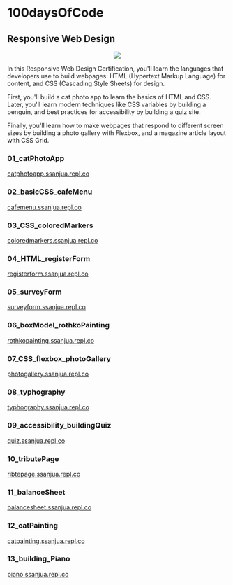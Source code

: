 # 100daysOfCode

## Responsive Web Design

<p align="center"><img src="https://media2.giphy.com/media/l3vQXGZtqwRo1Zbe8/giphy.gif?cid=ecf05e472xxwbf53mtg9b0bufv2jb9d8xwn5dbd18vothezy&ep=v1_gifs_related&rid=giphy.gif&ct=g"></p>

In this Responsive Web Design Certification, you'll learn the languages that developers use to build webpages: HTML (Hypertext Markup Language) for content, and CSS (Cascading Style Sheets) for design.

First, you'll build a cat photo app to learn the basics of HTML and CSS. Later, you'll learn modern techniques like CSS variables by building a penguin, and best practices for accessibility by building a quiz site.

Finally, you'll learn how to make webpages that respond to different screen sizes by building a photo gallery with Flexbox, and a magazine article layout with CSS Grid.

### 01_catPhotoApp 

<a href="https://catphotoapp.ssanjua.repl.co">catphotoapp.ssanjua.repl.co</a>

### 02_basicCSS_cafeMenu

<a href="https://cafemenu.ssanjua.repl.co">cafemenu.ssanjua.repl.co</a>

### 03_CSS_coloredMarkers

<a href="https://coloredmarkers.ssanjua.repl.co">coloredmarkers.ssanjua.repl.co</a>

### 04_HTML_registerForm

<a href="https://registerform.ssanjua.repl.co">registerform.ssanjua.repl.co</a>

### 05_surveyForm

<a href="https://surveyform.ssanjua.repl.co">surveyform.ssanjua.repl.co</a>

### 06_boxModel_rothkoPainting

<a href="https://rothkopainting.ssanjua.repl.co">rothkopainting.ssanjua.repl.co</a>

### 07_CSS_flexbox_photoGallery

<a href="https://photogallery.ssanjua.repl.co">photogallery.ssanjua.repl.co</a>

### 08_typhography

<a href="https://typhography.ssanjua.repl.co">typhography.ssanjua.repl.co</a>

### 09_accessibility_buildingQuiz

<a href="https://quiz.ssanjua.repl.co">quiz.ssanjua.repl.co</a>

### 10_tributePage

<a href="https://ribtepage.ssanjua.repl.co">ribtepage.ssanjua.repl.co</a>

### 11_balanceSheet

<a href="https://balancesheet.ssanjua.repl.co">balancesheet.ssanjua.repl.co</a>

### 12_catPainting

<a href="https://catpainting.ssanjua.repl.co">catpainting.ssanjua.repl.co</a>

### 13_building_Piano

<a href="https://piano.ssanjua.repl.co">piano.ssanjua.repl.co</a>
